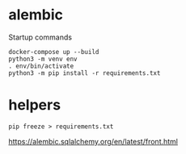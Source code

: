 # alembic
Startup commands

```
docker-compose up --build
python3 -m venv env
. env/bin/activate
python3 -m pip install -r requirements.txt
```

# helpers
```
pip freeze > requirements.txt
```
https://alembic.sqlalchemy.org/en/latest/front.html